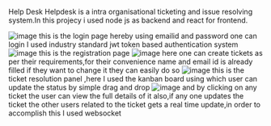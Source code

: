 Help Desk
Helpdesk is a intra organisational ticketing and issue resolving system.In this projecy i used node js as backend and react for frontend.


![image](https://github.com/8suraj/HelpDesk/assets/49346871/89a23eb8-3757-462c-a203-4287a880303b)
this is the login page hereby using emailid and password one can login I used industry standard jwt token based authentication system
![image](https://github.com/8suraj/HelpDesk/assets/49346871/6831ac05-f48f-4f40-9eac-31aab67c329b)
this is the registration page
![image](https://github.com/8suraj/HelpDesk/assets/49346871/93f9c7e1-e0e5-4acc-837c-02690f2d9547)
here one can create tickets as per their requirements,for their convenience name and email id is already filled if they want to change it they can easily do so
![image](https://github.com/8suraj/HelpDesk/assets/49346871/54c49e83-8704-4b90-81de-0c252e73acfc)
this is the ticket resolution panel ,here I used the kanban board using which user can update the status by simple drag and drop
![image](https://github.com/8suraj/HelpDesk/assets/49346871/3e37f1c8-e2ab-4f64-acac-76eb4f764ed5)
and by clicking on any ticket the user can view the full details of it also,if any one updates the ticket the other users related to the ticket gets a real time update,in order to accomplish this I used websocket


